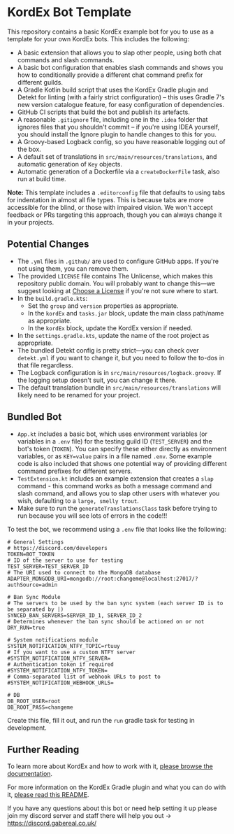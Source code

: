 # KordEx Bot Template

This repository contains a basic KordEx example bot for you to use as a template for your own KordEx bots. This
includes the following:

- A basic extension that allows you to slap other people, using both chat commands and slash commands.
- A basic bot configuration that enables slash commands and shows you how to conditionally provide a different
  chat command prefix for different guilds.
- A Gradle Kotlin build script that uses the KordEx Gradle plugin and Detekt for linting (with a
  fairly strict configuration) – this uses Gradle 7's new version catalogue feature, for easy configuration of
  dependencies.
- GitHub CI scripts that build the bot and publish its artefacts.
- A reasonable `.gitignore` file, including one in the `.idea` folder that ignores files that you shouldn't commit –
  if you're using IDEA yourself, you should install the Ignore plugin to handle changes to this for you.
- A Groovy-based Logback config, so you have reasonable logging out of the box.
- A default set of translations in `src/main/resources/translations`, and automatic generation of `Key` objects.
- Automatic generation of a Dockerfile via a `createDockerFile` task, also run at build time.

**Note:** This template includes a `.editorconfig` file that defaults to using tabs for indentation in almost all file
types. This is because tabs are more accessible for the blind, or those with impaired vision. We won't accept
feedback or PRs targeting this approach, though you can always change it in your projects.

## Potential Changes

- The `.yml` files in `.github/` are used to configure GitHub apps. If you're not using them, you can remove them.
- The provided `LICENSE` file contains The Unlicense, which makes this repository public domain. You will probably want
  to change this—we suggest looking at [Choose a License](https://choosealicense.com/) if you're not sure where to
  start.
- In the `build.gradle.kts`:
  - Set the `group` and `version` properties as appropriate.
  - In the `kordEx` and `tasks.jar` block, update the main class path/name as appropriate.
  - In the `kordEx` block, update the KordEx version if needed.
- In the `settings.gradle.kts`, update the name of the root project as appropriate.
- The bundled Detekt config is pretty strict—you can check over `detekt.yml` if you want to change it, but you need to
  follow the to-dos in that file regardless.
- The Logback configuration is in `src/main/resources/logback.groovy`. If the logging setup doesn't suit, you can change
  it there.
- The default translation bundle in `src/main/resources/translations` will likely need to be renamed for your project.

## Bundled Bot

- `App.kt` includes a basic bot, which uses environment variables (or variables in a `.env` file) for the testing guild
  ID (`TEST_SERVER`) and the bot's token (`TOKEN`). You can specify these either directly as environment variables, or
  as `KEY=value` pairs in a file named `.env`. Some example code is also included that shows one potential way of
  providing different command prefixes for different servers.
- `TestExtension.kt` includes an example extension that creates a `slap` command - this command works as both a
  message command and slash command, and allows you to slap other users with whatever you wish, defaulting to a
  `large, smelly trout`.
- Make sure to run the `generateTranslationsClass` task before trying to run because you will see lots of errors in the code!!!

To test the bot, we recommend using a `.env` file that looks like the following:

```dotenv
# General Settings
# https://discord.com/developers
TOKEN=BOT_TOKEN
# ID of the server to use for testing
TEST_SERVER=TEST_SERVER_ID
# The URI used to connect to the MongoDB database
ADAPTER_MONGODB_URI=mongodb://root:changeme@localhost:27017/?authSource=admin

# Ban Sync Module
# The servers to be used by the ban sync system (each server ID is to be separated by |)
SYNCED_BAN_SERVERS=SERVER_ID_1, SERVER_ID_2
# Determines whenever the ban sync should be actioned on or not
DRY_RUN=true

# System notifications module
SYSTEM_NOTIFICATION_NTFY_TOPIC=rtuuy
# If you want to use a custom NTFY server
#SYSTEM_NOTIFICATION_NTFY_SERVER=
# Authentication token if required
#SYSTEM_NOTIFICATION_NTFY_TOKEN=
# Comma-separated list of webhook URLs to post to
#SYSTEM_NOTIFICATION_WEBHOOK_URLS=

# DB
DB_ROOT_USER=root
DB_ROOT_PASS=changeme
```

Create this file, fill it out, and run the `run` gradle task for testing in development.

## Further Reading

To learn more about KordEx and how to work with it, [please browse the documentation](https://docs.kordex.dev).

For more information on the KordEx Gradle plugin and what you can do with it,
[please read this README](https://github.com/Kord-Extensions/gradle-plugins#kordex-plugin).

If you have any questions about this bot or need help setting it up please join my discord server and staff there will help you out → https://discord.gabereal.co.uk/
